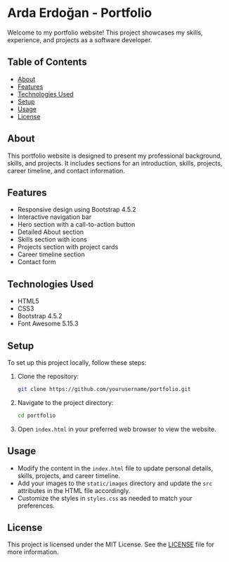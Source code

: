 # Arda Erdoğan - Portfolio

Welcome to my portfolio website! This project showcases my skills, experience, and projects as a software developer.

## Table of Contents

- [About](#about)
- [Features](#features)
- [Technologies Used](#technologies-used)
- [Setup](#setup)
- [Usage](#usage)
- [License](#license)

## About

This portfolio website is designed to present my professional background, skills, and projects. It includes sections for an introduction, skills, projects, career timeline, and contact information.

## Features

- Responsive design using Bootstrap 4.5.2
- Interactive navigation bar
- Hero section with a call-to-action button
- Detailed About section
- Skills section with icons
- Projects section with project cards
- Career timeline section
- Contact form

## Technologies Used

- HTML5
- CSS3
- Bootstrap 4.5.2
- Font Awesome 5.15.3

## Setup

To set up this project locally, follow these steps:

1. Clone the repository:
    ```bash
    git clone https://github.com/yourusername/portfolio.git
    ```
2. Navigate to the project directory:
    ```bash
    cd portfolio
    ```
3. Open `index.html` in your preferred web browser to view the website.

## Usage

- Modify the content in the `index.html` file to update personal details, skills, projects, and career timeline.
- Add your images to the `static/images` directory and update the `src` attributes in the HTML file accordingly.
- Customize the styles in `styles.css` as needed to match your preferences.

## License

This project is licensed under the MIT License. See the [LICENSE](LICENSE) file for more information.
